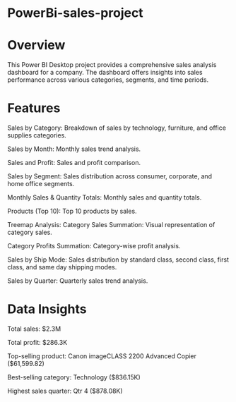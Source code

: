 # PowerBi-sales-project
# Overview
This Power BI Desktop project provides a comprehensive sales analysis dashboard for a company. The dashboard offers insights into sales performance across various categories, segments, and time periods.

# Features
Sales by Category: Breakdown of sales by technology, furniture, and office supplies categories.

Sales by Month: Monthly sales trend analysis.

Sales and Profit: Sales and profit comparison.

Sales by Segment: Sales distribution across consumer, corporate, and home office segments.

Monthly Sales & Quantity Totals: Monthly sales and quantity totals.

Products (Top 10): Top 10 products by sales.

Treemap Analysis: Category Sales Summation: Visual representation of category sales.

Category Profits Summation: Category-wise profit analysis.

Sales by Ship Mode: Sales distribution by standard class, second class, first class, and same day shipping modes.

Sales by Quarter: Quarterly sales trend analysis.


# Data Insights
Total sales: $2.3M

Total profit: $286.3K

Top-selling product: Canon imageCLASS 2200 Advanced Copier ($61,599.82)

Best-selling category: Technology ($836.15K)

Highest sales quarter: Qtr 4 ($878.08K)

